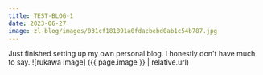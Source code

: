 ```yaml
---
title: TEST-BLOG-1
date: 2023-06-27
image: zl-blog/images/031cf181891a0fdacbebd0ab1c54b787.jpg
---
```

Just finished setting up my own personal blog. I honestly don't have much to say.
![rukawa image] ({{ page.image }} | relative.url) 
